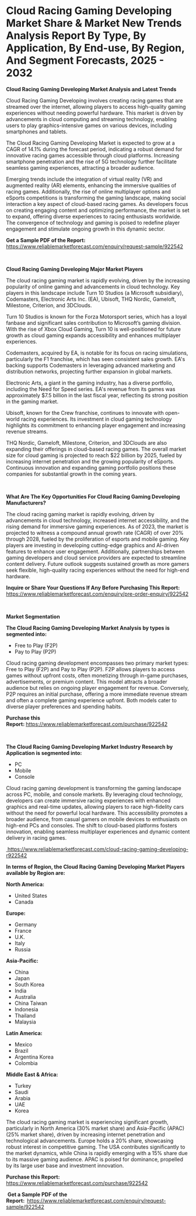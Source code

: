 <p><h1>Cloud Racing Gaming Developing Market Share & Market New Trends Analysis Report By Type, By Application, By End-use, By Region, And Segment Forecasts, 2025 - 2032</h1></p><p><strong>Cloud Racing Gaming Developing Market Analysis and Latest Trends</strong></p>
<p><p>Cloud Racing Gaming Developing involves creating racing games that are streamed over the internet, allowing players to access high-quality gaming experiences without needing powerful hardware. This market is driven by advancements in cloud computing and streaming technology, enabling users to play graphics-intensive games on various devices, including smartphones and tablets. </p><p>The Cloud Racing Gaming Developing Market is expected to grow at a CAGR of 14.1% during the forecast period, indicating a robust demand for innovative racing games accessible through cloud platforms. Increasing smartphone penetration and the rise of 5G technology further facilitate seamless gaming experiences, attracting a broader audience. </p><p>Emerging trends include the integration of virtual reality (VR) and augmented reality (AR) elements, enhancing the immersive qualities of racing games. Additionally, the rise of online multiplayer options and eSports competitions is transforming the gaming landscape, making social interaction a key aspect of cloud-based racing games. As developers focus on creating engaging content and optimizing performance, the market is set to expand, offering diverse experiences to racing enthusiasts worldwide. The convergence of technology and gaming is poised to redefine player engagement and stimulate ongoing growth in this dynamic sector.</p></p>
<p><strong>Get a Sample PDF of the Report:&nbsp;</strong> <a href="https://www.reliablemarketforecast.com/enquiry/request-sample/922542?utm_campaign=2795&utm_medium=2&utm_source=Github&utm_content=ia&utm_term=18042025&utm_id=cloud-racing-gaming-developing">https://www.reliablemarketforecast.com/enquiry/request-sample/922542</a></p>
<p>&nbsp;</p>
<p><strong>Cloud Racing Gaming Developing Major Market Players</strong></p>
<p><p>The cloud racing gaming market is rapidly evolving, driven by the increasing popularity of online gaming and advancements in cloud technology. Key players in this landscape include Turn 10 Studios (a Microsoft subsidiary), Codemasters, Electronic Arts Inc. (EA), Ubisoft, THQ Nordic, Gameloft, Milestone, Criterion, and 3DClouds.</p><p>Turn 10 Studios is known for the Forza Motorsport series, which has a loyal fanbase and significant sales contribution to Microsoft’s gaming division. With the rise of Xbox Cloud Gaming, Turn 10 is well-positioned for future growth as cloud gaming expands accessibility and enhances multiplayer experiences.</p><p>Codemasters, acquired by EA, is notable for its focus on racing simulations, particularly the F1 franchise, which has seen consistent sales growth. EA's backing supports Codemasters in leveraging advanced marketing and distribution networks, projecting further expansion in global markets.</p><p>Electronic Arts, a giant in the gaming industry, has a diverse portfolio, including the Need for Speed series. EA's revenue from its games was approximately $7.5 billion in the last fiscal year, reflecting its strong position in the gaming market.</p><p>Ubisoft, known for the Crew franchise, continues to innovate with open-world racing experiences. Its investment in cloud gaming technology highlights its commitment to enhancing player engagement and increasing revenue streams.</p><p>THQ Nordic, Gameloft, Milestone, Criterion, and 3DClouds are also expanding their offerings in cloud-based racing games. The overall market size for cloud gaming is projected to reach $22 billion by 2025, fueled by increasing internet penetration and the growing popularity of eSports. Continuous innovation and expanding gaming portfolio positions these companies for substantial growth in the coming years.</p></p>
<p>&nbsp;</p>
<p><strong>What Are The Key Opportunities For Cloud Racing Gaming Developing Manufacturers?</strong></p>
<p><p>The cloud racing gaming market is rapidly evolving, driven by advancements in cloud technology, increased internet accessibility, and the rising demand for immersive gaming experiences. As of 2023, the market is projected to witness a compound annual growth rate (CAGR) of over 20% through 2028, fueled by the proliferation of esports and mobile gaming. Key players are investing in developing cutting-edge graphics and AI-driven features to enhance user engagement. Additionally, partnerships between gaming developers and cloud service providers are expected to streamline content delivery. Future outlook suggests sustained growth as more gamers seek flexible, high-quality racing experiences without the need for high-end hardware.</p></p>
<p><strong>Inquire or Share Your Questions If Any Before Purchasing This Report:</strong> <a href="https://www.reliablemarketforecast.com/enquiry/pre-order-enquiry/922542?utm_campaign=2795&utm_medium=2&utm_source=Github&utm_content=ia&utm_term=18042025&utm_id=cloud-racing-gaming-developing">https://www.reliablemarketforecast.com/enquiry/pre-order-enquiry/922542</a></p>
<p>&nbsp;</p>
<p><strong>Market Segmentation</strong></p>
<p><strong>The Cloud Racing Gaming Developing Market Analysis by types is segmented into:</strong></p>
<p><ul><li>Free to Play (F2P)</li><li>Pay to Play (P2P)</li></ul></p>
<p><p>Cloud racing gaming development encompasses two primary market types: Free to Play (F2P) and Pay to Play (P2P). F2P allows players to access games without upfront costs, often monetizing through in-game purchases, advertisements, or premium content. This model attracts a broader audience but relies on ongoing player engagement for revenue. Conversely, P2P requires an initial purchase, offering a more immediate revenue stream and often a complete gaming experience upfront. Both models cater to diverse player preferences and spending habits.</p></p>
<p><strong>Purchase this Report:&nbsp;</strong><a href="https://www.reliablemarketforecast.com/purchase/922542?utm_campaign=2795&utm_medium=2&utm_source=Github&utm_content=ia&utm_term=18042025&utm_id=cloud-racing-gaming-developing">https://www.reliablemarketforecast.com/purchase/922542</a></p>
<p>&nbsp;</p>
<p><strong>The Cloud Racing Gaming Developing Market Industry Research by Application is segmented into:</strong></p>
<p><ul><li>PC</li><li>Mobile</li><li>Console</li></ul></p>
<p><p>Cloud racing gaming development is transforming the gaming landscape across PC, mobile, and console markets. By leveraging cloud technology, developers can create immersive racing experiences with enhanced graphics and real-time updates, allowing players to race high-fidelity cars without the need for powerful local hardware. This accessibility promotes a broader audience, from casual gamers on mobile devices to enthusiasts on high-end PCs and consoles. The shift to cloud-based platforms fosters innovation, enabling seamless multiplayer experiences and dynamic content delivery in racing games.</p></p>
<p><a href="https://www.reliablemarketforecast.com/cloud-racing-gaming-developing-r922542?utm_campaign=2795&utm_medium=2&utm_source=Github&utm_content=ia&utm_term=18042025&utm_id=cloud-racing-gaming-developing">&nbsp;https://www.reliablemarketforecast.com/cloud-racing-gaming-developing-r922542</a></p>
<p><strong>In terms of Region, the Cloud Racing Gaming Developing Market Players available by Region are:</strong></p>
<p>
    <p> <strong> North America: </strong>
        <ul>
            <li>United States</li>
            <li>Canada</li>
        </ul>
        </p> 
    <p> <strong> Europe: </strong>
        <ul>
            <li>Germany</li>
            <li>France</li>
            <li>U.K.</li>
            <li>Italy</li>
            <li>Russia</li>
        </ul>
        </p> 
    <p> <strong> Asia-Pacific: </strong>
        <ul>
            <li>China</li>
            <li>Japan</li>
            <li>South Korea</li>
            <li>India</li>
            <li>Australia</li>
            <li>China Taiwan</li>
            <li>Indonesia</li>
            <li>Thailand</li>
            <li>Malaysia</li>
        </ul>
        </p> 
    <p> <strong> Latin America: </strong>
        <ul>
            <li>Mexico</li>
            <li>Brazil</li>
            <li>Argentina Korea</li>
            <li>Colombia</li>
        </ul>
        </p> 
    <p> <strong> Middle East & Africa: </strong>
        <ul>
            <li>Turkey</li>
            <li>Saudi</li>
            <li>Arabia</li>
            <li>UAE</li>
            <li>Korea</li>
        </ul>
    </p>
    </p>
<p><p>The cloud racing gaming market is experiencing significant growth, particularly in North America (30% market share) and Asia-Pacific (APAC) (25% market share), driven by increasing internet penetration and technological advancements. Europe holds a 20% share, showcasing robust interest in competitive gaming. The USA contributes significantly to the market dynamics, while China is rapidly emerging with a 15% share due to its massive gaming audience. APAC is poised for dominance, propelled by its large user base and investment innovation.</p></p>
<p><strong>Purchase this Report: </strong><a href="https://www.reliablemarketforecast.com/purchase/922542?utm_campaign=2795&utm_medium=2&utm_source=Github&utm_content=ia&utm_term=18042025&utm_id=cloud-racing-gaming-developing">https://www.reliablemarketforecast.com/purchase/922542</a></p>
<p>&nbsp;<strong>Get a Sample PDF of the Report:&nbsp;&nbsp;</strong><a href="https://www.reliablemarketforecast.com/enquiry/request-sample/922542?utm_campaign=2795&utm_medium=2&utm_source=Github&utm_content=ia&utm_term=18042025&utm_id=cloud-racing-gaming-developing">https://www.reliablemarketforecast.com/enquiry/request-sample/922542</a></p>
<p><strong></strong></p>
<p><p></p><p></p><p></p></p>